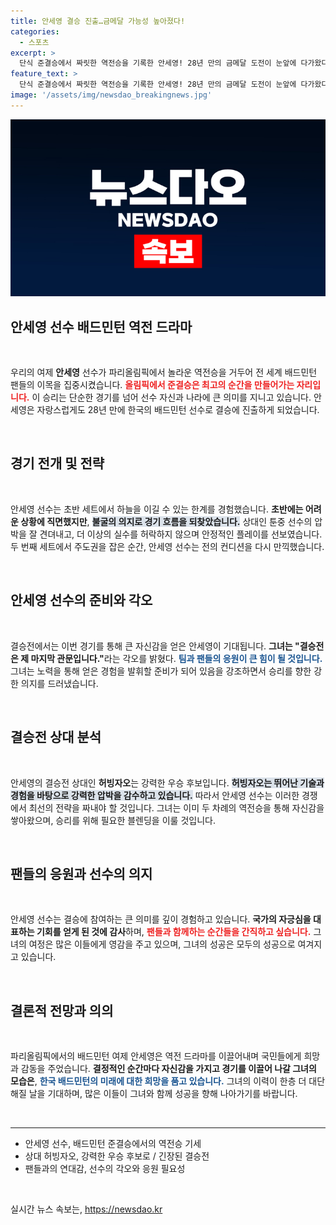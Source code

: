 ```yaml
---
title: 안세영 결승 진출…금메달 가능성 높아졌다!
categories:
  - 스포츠
excerpt: >
  단식 준결승에서 짜릿한 역전승을 기록한 안세영! 28년 만의 금메달 도전이 눈앞에 다가왔다. 결승에서의 승리 여부는? 클릭하여 생생한 현장 소식을 확인하세요!
feature_text: >
  단식 준결승에서 짜릿한 역전승을 기록한 안세영! 28년 만의 금메달 도전이 눈앞에 다가왔다. 결승에서의 승리 여부는? 클릭하여 생생한 현장 소식을 확인하세요!
image: '/assets/img/newsdao_breakingnews.jpg'
---
```


<p><img src="/assets/img/newsdao_breakingnews.jpg" alt="bookingtag 속보" /></p>

<h2 data-ke-size="size26">안세영 선수 배드민턴 역전 드라마</h2>

<p data-ke-size="size16">&nbsp;</p>

<p>우리의 여제 <b>안세영</b> 선수가 파리올림픽에서 놀라운 역전승을 거두어 전 세계 배드민턴 팬들의 이목을 집중시켰습니다. <b><span style="color: #ee2323;">올림픽에서 준결승은 최고의 순간을 만들어가는 자리입니다.</span></b> 이 승리는 단순한 경기를 넘어 선수 자신과 나라에 큰 의미를 지니고 있습니다. 안세영은 자랑스럽게도 28년 만에 한국의 배드민턴 선수로 결승에 진출하게 되었습니다.</p>

<p data-ke-size="size16">&nbsp;</p>

<h2 data-ke-size="size26">경기 전개 및 전략</h2>

<p data-ke-size="size16">&nbsp;</p>

<p>안세영 선수는 초반 세트에서 하늘을 이길 수 있는 한계를 경험했습니다. <b>초반에는 어려운 상황에 직면했지만</b>, <b><span style="background-color: #21538527;">불굴의 의지로 경기 흐름을 되찾았습니다.</span></b> 상대인 툰중 선수의 압박을 잘 견뎌내고, 더 이상의 실수를 허락하지 않으며 안정적인 플레이를 선보였습니다. 두 번째 세트에서 주도권을 잡은 순간, 안세영 선수는 전의 컨디션을 다시 만끽했습니다. </p>

<p data-ke-size="size16">&nbsp;</p>

<h2 data-ke-size="size26">안세영 선수의 준비와 각오</h2>

<p data-ke-size="size16">&nbsp;</p>

<p>결승전에서는 이번 경기를 통해 큰 자신감을 얻은 안세영이 기대됩니다. <b>그녀는 "결승전은 제 마지막 관문입니다."</b>라는 각오를 밝혔다. <b><span style="color: #1a5490;">팀과 팬들의 응원이 큰 힘이 될 것입니다.</span></b> 그녀는 노력을 통해 얻은 경험을 발휘할 준비가 되어 있음을 강조하면서 승리를 향한 강한 의지를 드러냈습니다.</p>

<p data-ke-size="size16">&nbsp;</p>

<h2 data-ke-size="size26">결승전 상대 분석</h2>

<p data-ke-size="size16">&nbsp;</p>

<p>안세영의 결승전 상대인 <b>허빙자오</b>는 강력한 우승 후보입니다. <b><span style="background-color: #21538527;">허빙자오는 뛰어난 기술과 경험을 바탕으로 강력한 압박을 감수하고 있습니다.</span></b> 따라서 안세영 선수는 이러한 경쟁에서 최선의 전략을 짜내야 할 것입니다. 그녀는 이미 두 차례의 역전승을 통해 자신감을 쌓아왔으며, 승리를 위해 필요한 블렌딩을 이룰 것입니다.</p>

<p data-ke-size="size16">&nbsp;</p>

<h2 data-ke-size="size26">팬들의 응원과 선수의 의지</h2>

<p data-ke-size="size16">&nbsp;</p>

<p>안세영 선수는 결승에 참여하는 큰 의미를 깊이 경험하고 있습니다. <b>국가의 자긍심을 대표하는 기회를 얻게 된 것에 감사</b>하며, <b><span style="color: #ee2323;">팬들과 함께하는 순간들을 간직하고 싶습니다.</span></b> 그녀의 여정은 많은 이들에게 영감을 주고 있으며, 그녀의 성공은 모두의 성공으로 여겨지고 있습니다.</p>

<p data-ke-size="size16">&nbsp;</p>

<h2 data-ke-size="size26">결론적 전망과 의의</h2>

<p data-ke-size="size16">&nbsp;</p>

<p>파리올림픽에서의 배드민턴 여제 안세영은 역전 드라마를 이끌어내며 국민들에게 희망과 감동을 주었습니다. <b>결정적인 순간마다 자신감을 가지고 경기를 이끌어 나갈 그녀의 모습은</b>, <b><span style="color: #1a5490;">한국 배드민턴의 미래에 대한 희망을 품고 있습니다.</span></b> 그녀의 이력이 한층 더 대단해질 날을 기대하며, 많은 이들이 그녀와 함께 성공을 향해 나아가기를 바랍니다.</p>

<p data-ke-size="size16">&nbsp;</p>

<hr />

<ul>
  <li>안세영 선수, 배드민턴 준결승에서의 역전승 기세</li>
  <li>상대 허빙자오, 강력한 우승 후보로 / 긴장된 결승전</li>
  <li>팬들과의 연대감, 선수의 각오와 응원 필요성</li>
</ul>

<p data-ke-size="size16">&nbsp;</p>
실시간 뉴스 속보는, <a href="https://newsdao.kr" rel="dofollow">https://newsdao.kr</a>


